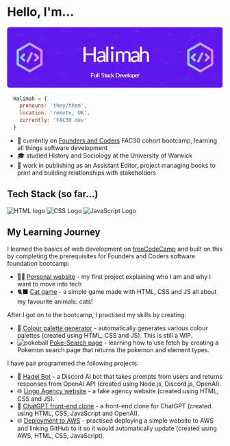 # Hello, I'm...

![Halimah Full Stack Developer](/img/github-header-image.png)

```js
  Halimah = {
    pronouns: 'they/them',
    location: 'remote, UK',
    currently: 'FAC30 dev'
  }
```

- 🌱 currently on [Founders and Coders](https://www.foundersandcoders.com) FAC30 cohort bootcamp, learning all things software development
- 🎓 studied History and Sociology at the University of Warwick
- 💼 work in publishing as an Assistant Editor, project managing books to print and building relationships with stakeholders

## Tech Stack (so far...)

![HTML logo](https://img.shields.io/badge/HTML5-E34F26?style=for-the-badge&logo=html5&logoColor=white) ![CSS Logo](https://img.shields.io/badge/CSS3-1572B6?style=for-the-badge&logo=css3&logoColor=white) ![JavaScript Logo](https://img.shields.io/badge/JavaScript-F7DF1E?style=for-the-badge&logo=javascript&logoColor=black)

## My Learning Journey

I learned the basics of web development on [freeCodeCamp](https://www.freecodecamp.org) and built on this by completing the prerequisites for Founders and Coders software foundation bootcamp:

- 🧑‍💻 [Personal website](https://halimahexe.github.io/FAC-Website) - my first project explaining who I am and why I want to move into tech
- 🐈‍⬛ [Cat game](https://halimahexe.github.io/Cat-Game) - a simple game made with HTML, CSS and JS all about my favourite animals: cats!

After I got on to the bootcamp, I practised my skills by creating:

- 🎨 [Colour palette generator](https://halimahexe.github.io/ColourPalette) - automatically generates various colour palettes (created using HTML, CSS and JS). This is still a WIP.
- <img src="https://upload.wikimedia.org/wikipedia/commons/thumb/5/53/Pok%C3%A9_Ball_icon.svg/240px-Pok%C3%A9_Ball_icon.svg.png" alt="pokeball" height="16px" width="16px"> [Poke-Search page](https://halimahexe.github.io/poke-search) - learning how to use fetch by creating a Pokemon search page that returns the pokemon and element types.

I have pair programmed the following projects:
- 🤖 [Hadel Bot](https://github.com/fac30/discord-ai-bot--halimah-adel) - a Discord AI bot that takes prompts from users and returns responses from OpenAI API (created using Node.js, Discord.js, OpenAI).
- 🌐 [Lingo Agency website](https://fac30.github.io/Agency-Phoenix-Halimah) - a fake agency website (created using HTML, CSS and JS).
- 🤖 [ChatGPT front-end clone](https://fac30.github.io/chatgpt-clone--halimah-andrei-adriana-loza) - a front-end clone for ChatGPT (created using HTML, CSS, JavaScript and OpenAI).
- 🌐 [Deployment to AWS](https://github.com/fac30/halimah-kieran-oleg-andrei-unschool-aws) - practised deploying a simple website to AWS and linking GitHub to it so it would automatically update (created using AWS, HTML, CSS, JavaScript).
